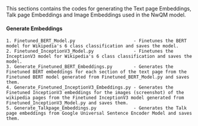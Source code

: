This sections contains the codes for generating the Text page Embeddings, Talk page Embeddings and Image Embeddings used in the NwQM model.

#### Generate Embeddings 
```
1. Finetuned_BERT_Model.py                      - Finetunes the BERT model for Wikipedia's 6 class classification and saves the model.
2. Finetuned_InceptionV3_Model.py               - Finetunes the InceptionV3 model for Wikipedia's 6 class classification and saves the model.
3. Generate_Finetuned_BERT_Embeddings.py        - Generates the Finetuned BERT embeddings for each section of the text page from the Finetuned BERT model generated from Finetuned_BERT_Model.py and saves them.
4. Generate_Finetuned_InceptionV3_Embeddings.py - Generates the Finetuned InceptionV3 embeddings for the images (screenshot) of the wikipedia pages from the Finetuned InceptionV3 model generated from Finetuned_InceptionV3_Model.py and saves them.
5. Generate_Talkpage_Embeddings.py              - Generates the Talk page embeddings from Google Universal Sentence Encoder Model and saves them.
```
